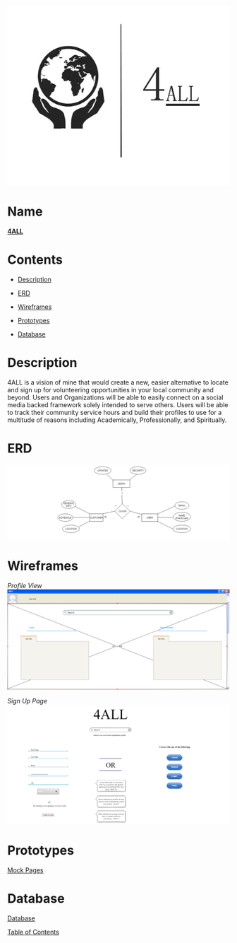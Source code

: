 ![Alt text](https://github.com/wesleykarle/4ALL/blob/master/Logo%20(4ALL).jpg "Logo")
# Name
<b><u>4ALL</u></b>

# Contents  
- [Description](#description)  

- [ERD](#erd) 

- [Wireframes](#wireframes)

- [Prototypes](#prototypes) 

- [Database](#database)

<a name="desciption"/>
<a name="erd"/>
<a name="wireframes"/>
<a name="prototypes"/>
<a name="database"/>


# Description
4ALL is a vision of mine that would create a new, easier alternative to locate and sign up for volunteering opportunities in your local community and beyond. Users and Organizations will be able to easily connect on a social media backed framework solely intended to serve others. Users will be able to track their community service hours and build their profiles to use for a multitude of reasons including Academically, Professionally, and Spiritually. 

# ERD
![Alt text](https://github.com/wesleykarle/4ALL/blob/master/Documents/Entity%20Relationship%20Diagram%20(ERD).png)

# Wireframes
*Profile View*
![Alt text](https://github.com/wesleykarle/4ALL/blob/master/Logon%20Page.PNG)

*Sign Up Page*
![Alt text](https://github.com/wesleykarle/4ALL/blob/master/Sign%20Up%20Page.PNG)

# Prototypes
[Mock Pages](https://github.com/wesleykarle/4ALL/tree/master/Mock%20Pages)

# Database 
[Database](https://github.com/wesleykarle/4ALL/blob/master/Project%20Code/Database)



[Table of Contents](#contents)
<a name="contents"/>
